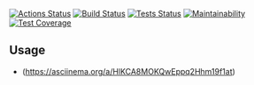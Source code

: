 [![Actions Status](https://github.com/taponomarev/php-project-lvl2/workflows/hexlet-check/badge.svg)](https://github.com/taponomarev/php-project-lvl2/actions)
[![Build Status](https://github.com/taponomarev/php-project-lvl2/workflows/Build/badge.svg)](https://github.com/taponomarev/php-project-lvl2/actions)
[![Tests Status](https://github.com/taponomarev/php-project-lvl2/workflows/Tests/badge.svg)](https://github.com/taponomarev/php-project-lvl2/actions)
[![Maintainability](https://api.codeclimate.com/v1/badges/a99a88d28ad37a79dbf6/maintainability)](https://codeclimate.com/github/codeclimate/codeclimate/maintainability)
[![Test Coverage](https://api.codeclimate.com/v1/badges/71b04dade761eed733ad/test_coverage)](https://codeclimate.com/github/taponomarev/php-project-lvl2/test_coverage)

## Usage

-  (https://asciinema.org/a/HlKCA8MOKQwEppq2Hhm19f1at)